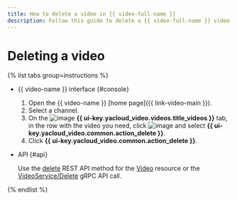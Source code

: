 ```yaml
---
title: How to delete a video in {{ video-full-name }}
description: Follow this guide to delete a {{ video-full-name }} video.
---
```


# Deleting a video

{% list tabs group=instructions %}

- {{ video-name }} interface {#console}

  1. Open the {{ video-name }} [home page]({{ link-video-main }}).
  1. Select a channel.
  1. On the ![image](../../../_assets/console-icons/circle-play.svg) **{{ ui-key.yacloud_video.videos.title_videos }}** tab, in the row with the video you need, click ![image](../../../_assets/console-icons/ellipsis.svg) and select **{{ ui-key.yacloud_video.common.action_delete }}**.
  1. Click **{{ ui-key.yacloud_video.common.action_delete }}**.

- API {#api}

  Use the [delete](../../api-ref/Video/delete.md) REST API method for the [Video](../../api-ref/Video/index.md) resource or the [VideoService/Delete](../../api-ref/grpc/Video/delete.md) gRPC API call.


{% endlist %}